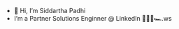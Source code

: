 - 👋 Hi, I’m Siddartha Padhi
- I’m a Partner Solutions Enginner @ LinkedIn
👨‍💻🍺🏎️.ws

<!---
sidd607/sidd607 is a ✨ special ✨ repository because its `README.md` (this file) appears on your GitHub profile.
You can click the Preview link to take a look at your changes.
--->
